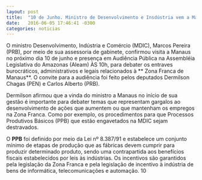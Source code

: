 ```yaml
---
layout: post
title:  "10 de Junho. Ministro de Desenvolvimento e Insdústria vem a Manaus tratar sobre ZMF"
date:   2016-06-05 17:46:41 -0300
categories: noticias
---
```



O ministro Desenvolvimento, Indústria e Comércio (MDIC), Marcos Pereira (PRB), por meio de sua assessoria de gabinete, confirmou visita a Manaus no próximo dia 10 de junho e presença em Audiência Pública na Assembléia Legislativa do Amazonas (Aleam) ÀS 10h, para debater os entraves burocráticos, administrativos e legais relacionados à ** Zona Franca de Manaus**. O convite para a audiência foi feito pelos deputados Dermilson Chagas (PEN) e Carlos Alberto (PRB).

Dermilson afirmou que a vinda do ministro a Manaus no início de sua gestão é importante para debater temas que representam gargalos ao desenvolvimento de ações que aumentem ou que mantenham os empregos na Zona Franca.  Como por exemplo, os procedimentos para que Processos Produtivos Básicos (PPB) que estão engavetados na MDIC sejam destravados.

O **PPB** foi definido por meio da Lei nº 8.387/91 e estabelece um conjunto mínimo de etapas de produção que as fábricas devem cumprir para produzir determinado produto, sendo uma contrapartida aos benefícios fiscais estabelecidos por leis às indústrias. Os incentivos são garantidos pela legislação da Zona Franca e pela legislação de incentivo à indústria de bens de informática, telecomunicações e automação.
10
